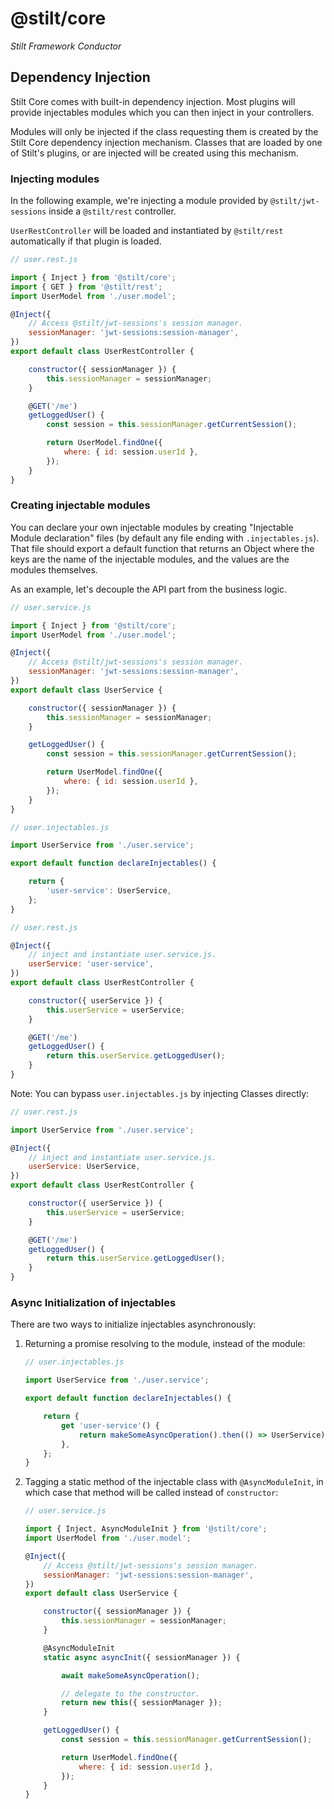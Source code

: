# @stilt/core

*Stilt Framework Conductor*

## Dependency Injection

Stilt Core comes with built-in dependency injection. Most plugins will provide injectables modules
which you can then inject in your controllers.

Modules will only be injected if the class requesting them is created by the Stilt Core dependency injection mechanism.
Classes that are loaded by one of Stilt's plugins, or are injected will be created using this mechanism.

### Injecting modules

In the following example, we're injecting a module provided by `@stilt/jwt-sessions` inside a `@stilt/rest` controller.

`UserRestController` will be loaded and instantiated by `@stilt/rest` automatically if that plugin is loaded.

```javascript
// user.rest.js

import { Inject } from '@stilt/core';
import { GET } from '@stilt/rest';
import UserModel from './user.model';

@Inject({
    // Access @stilt/jwt-sessions's session manager.
    sessionManager: 'jwt-sessions:session-manager',
})
export default class UserRestController {

    constructor({ sessionManager }) {
        this.sessionManager = sessionManager;
    }

    @GET('/me')
    getLoggedUser() {
        const session = this.sessionManager.getCurrentSession();

        return UserModel.findOne({
            where: { id: session.userId },
        });
    }
}
```

### Creating injectable modules

You can declare your own injectable modules by creating "Injectable Module declaration" files (by default any file ending with `.injectables.js`).
That file should export a default function that returns an Object where the keys are the name of the injectable modules, and the values are the modules themselves.

As an example, let's decouple the API part from the business logic.

```javascript
// user.service.js

import { Inject } from '@stilt/core';
import UserModel from './user.model';

@Inject({
    // Access @stilt/jwt-sessions's session manager.
    sessionManager: 'jwt-sessions:session-manager',
})
export default class UserService {

    constructor({ sessionManager }) {
        this.sessionManager = sessionManager;
    }

    getLoggedUser() {
        const session = this.sessionManager.getCurrentSession();

        return UserModel.findOne({
            where: { id: session.userId },
        });
    }
}
```

```javascript
// user.injectables.js

import UserService from './user.service';

export default function declareInjectables() {

    return {
        'user-service': UserService,
    };
}
```

```javascript
// user.rest.js

@Inject({
    // inject and instantiate user.service.js.
    userService: 'user-service',
})
export default class UserRestController {

    constructor({ userService }) {
        this.userService = userService;
    }

    @GET('/me')
    getLoggedUser() {
        return this.userService.getLoggedUser();
    }
}
```

Note: You can bypass `user.injectables.js` by injecting Classes directly:

```javascript
// user.rest.js

import UserService from './user.service';

@Inject({
    // inject and instantiate user.service.js.
    userService: UserService,
})
export default class UserRestController {

    constructor({ userService }) {
        this.userService = userService;
    }

    @GET('/me')
    getLoggedUser() {
        return this.userService.getLoggedUser();
    }
}
```

### Async Initialization of injectables

There are two ways to initialize injectables asynchronously:

1. Returning a promise resolving to the module, instead of the module:
    ```javascript
    // user.injectables.js

    import UserService from './user.service';

    export default function declareInjectables() {

        return {
            get 'user-service'() {
                return makeSomeAsyncOperation().then(() => UserService);
            },
        };
    }
    ```

2. Tagging a static method of the injectable class with `@AsyncModuleInit`, in which case that method will be called instead of `constructor`:
    ```javascript
    // user.service.js

    import { Inject, AsyncModuleInit } from '@stilt/core';
    import UserModel from './user.model';

    @Inject({
        // Access @stilt/jwt-sessions's session manager.
        sessionManager: 'jwt-sessions:session-manager',
    })
    export default class UserService {

        constructor({ sessionManager }) {
            this.sessionManager = sessionManager;
        }

        @AsyncModuleInit
        static async asyncInit({ sessionManager }) {

            await makeSomeAsyncOperation();

            // delegate to the constructor.
            return new this({ sessionManager });
        }

        getLoggedUser() {
            const session = this.sessionManager.getCurrentSession();

            return UserModel.findOne({
                where: { id: session.userId },
            });
        }
    }
    ```

